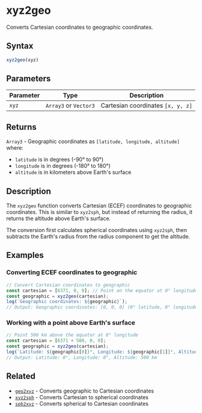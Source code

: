 # xyz2geo

Converts Cartesian coordinates to geographic coordinates.

## Syntax

```javascript
xyz2geo(xyz)
```

## Parameters

| Parameter | Type                | Description                           |
|-----------|---------------------|---------------------------------------|
| `xyz`     | `Array3` or `Vector3` | Cartesian coordinates `[x, y, z]`     |

## Returns

`Array3` - Geographic coordinates as `[latitude, longitude, altitude]` where:
- `latitude` is in degrees (-90° to 90°)
- `longitude` is in degrees (-180° to 180°)
- `altitude` is in kilometers above Earth's surface

## Description

The `xyz2geo` function converts Cartesian (ECEF) coordinates to geographic coordinates. This is similar to `xyz2sph`, but instead of returning the radius, it returns the altitude above Earth's surface.

The conversion first calculates spherical coordinates using `xyz2sph`, then subtracts the Earth's radius from the radius component to get the altitude.

## Examples

### Converting ECEF coordinates to geographic

```javascript
// Convert Cartesian coordinates to geographic
const cartesian = [6371, 0, 0]; // Point on the equator at 0° longitude, at Earth's surface
const geographic = xyz2geo(cartesian);
log(`Geographic coordinates: ${geographic}`);
// Output: Geographic coordinates: [0, 0, 0] (0° latitude, 0° longitude, 0 km altitude)
```

### Working with a point above Earth's surface

```javascript
// Point 500 km above the equator at 0° longitude
const cartesian = [6371 + 500, 0, 0];
const geographic = xyz2geo(cartesian);
log(`Latitude: ${geographic[0]}°, Longitude: ${geographic[1]}°, Altitude: ${geographic[2]} km`);
// Output: Latitude: 0°, Longitude: 0°, Altitude: 500 km
```

## Related

- [`geo2xyz`](/dsl/commands/geo2xyz) - Converts geographic to Cartesian coordinates
- [`xyz2sph`](/dsl/commands/xyz2sph) - Converts Cartesian to spherical coordinates
- [`sph2xyz`](/dsl/commands/sph2xyz) - Converts spherical to Cartesian coordinates
